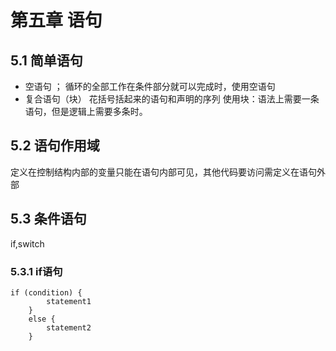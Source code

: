 # 第五章 语句
## 5.1 简单语句
* 空语句 ； 循环的全部工作在条件部分就可以完成时，使用空语句
* 复合语句（块） 花括号括起来的语句和声明的序列 使用块：语法上需要一条语句，但是逻辑上需要多条时。
## 5.2 语句作用域
定义在控制结构内部的变量只能在语句内部可见，其他代码要访问需定义在语句外部
## 5.3 条件语句
if,switch
### 5.3.1 if语句
```
if (condition) {
		statement1
	}
	else {
		statement2
	}
  ```
